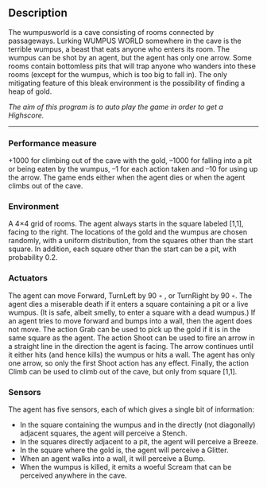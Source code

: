 ## Description
The wumpusworld is a cave consisting of rooms connected by passageways. Lurking WUMPUS WORLD somewhere in the cave is the terrible wumpus, a beast that eats anyone who enters its room. The wumpus can be shot by an agent, but the agent has only one arrow. Some rooms contain bottomless pits that will trap anyone who wanders into these rooms (except for the wumpus, which is too big to fall in). The only mitigating feature of this bleak environment is the possibility of finding a heap of gold.

_The aim of this program is to auto play the game in order to get a Highscore._

---

### Performance measure
+1000 for climbing out of the cave with the gold, –1000 for falling into a pit or being eaten by the wumpus, –1 for each action taken and –10 for using up the arrow. The game ends either when the agent dies or when the agent climbs out of the cave.

### Environment 
A 4×4 grid of rooms. The agent always starts in the square labeled [1,1], facing to the right. The locations of the gold and the wumpus are chosen randomly, with a uniform distribution, from the squares other than the start square. In addition, each square other than the start can be a pit, with probability 0.2.

### Actuators
The agent can move Forward, TurnLeft by 90 ◦ , or TurnRight by 90 ◦. The agent dies a miserable death if it enters a square containing a pit or a live wumpus. (It is safe, albeit smelly, to enter a square with a dead wumpus.) If an agent tries to move forward and bumps into a wall, then the agent does not move. The action Grab can be used to pick up the gold if it is in the same square as the agent. The action Shoot can be used to fire an arrow in a straight line in the direction the agent is facing. The arrow continues until it either hits (and hence kills) the wumpus or hits a wall. The agent has only one arrow, so only the first Shoot action has any effect. Finally, the action Climb can be used to climb out of the cave, but only from square [1,1].

### Sensors
The agent has five sensors, each of which gives a single bit of information:
  * In the square containing the wumpus and in the directly (not diagonally) adjacent squares, the agent will perceive a Stench.
  * In the squares directly adjacent to a pit, the agent will perceive a Breeze.
  * In the square where the gold is, the agent will perceive a Glitter.
  * When an agent walks into a wall, it will perceive a Bump.
  * When the wumpus is killed, it emits a woeful Scream that can be perceived anywhere in the cave.